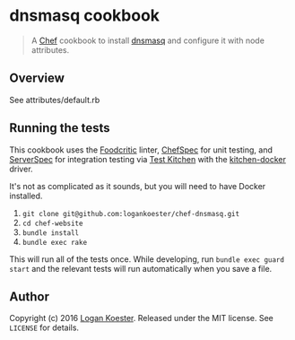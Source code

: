 # dnsmasq cookbook
> A [Chef](http://getchef.com/) cookbook to install [dnsmasq](https://wiki.archlinux.org/index.php/dnsmasq) and configure it with node attributes.

## Overview

See attributes/default.rb

## Running the tests

This cookbook uses the [Foodcritic](http://www.foodcritic.io/) linter, [ChefSpec](http://sethvargo.github.io/chefspec/) for unit testing, and [ServerSpec](http://serverspec.org/) for integration testing via [Test Kitchen](http://kitchen.ci/) with the [kitchen-docker](https://github.com/portertech/kitchen-docker) driver.

It's not as complicated as it sounds, but you will need to have Docker installed.

1. `git clone git@github.com:logankoester/chef-dnsmasq.git`
2. `cd chef-website`
3. `bundle install`
4. `bundle exec rake`

This will run all of the tests once. While developing, run `bundle exec guard start` and the relevant tests will run automatically when you save a file.

## Author

Copyright (c) 2016 [Logan Koester](http://logankoester.com). Released under the MIT license. See `LICENSE` for details.

